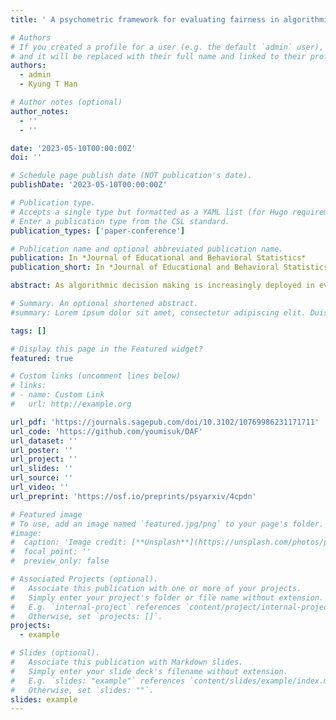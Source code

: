 ```yaml
---
title: ' A psychometric framework for evaluating fairness in algorithmic decision making: differential algorithmic functioning'

# Authors
# If you created a profile for a user (e.g. the default `admin` user), write the username (folder name) here
# and it will be replaced with their full name and linked to their profile.
authors:
  - admin
  - Kyung T Han

# Author notes (optional)
author_notes:
  - ''
  - ''

date: '2023-05-10T00:00:00Z'
doi: ''

# Schedule page publish date (NOT publication's date).
publishDate: '2023-05-10T00:00:00Z'

# Publication type.
# Accepts a single type but formatted as a YAML list (for Hugo requirements).
# Enter a publication type from the CSL standard.
publication_types: ['paper-conference']

# Publication name and optional abbreviated publication name.
publication: In *Journal of Educational and Behavioral Statistics*
publication_short: In *Journal of Educational and Behavioral Statistics*

abstract: As algorithmic decision making is increasingly deployed in every walk of life, many researchers have raised concerns about fairness-related bias from such algorithms. But there is little research on harnessing psychometric methods to uncover potential discriminatory bias inside decision-making algorithms. The main goal of this article is to propose a new framework for algorithmic fairness based on differential item functioning (DIF), which has been commonly used to measure item fairness in psychometrics. Our fairness notion, which we call differential algorithmic functioning (DAF), is defined based on three pieces of information- a decision variable, a “fair” variable, and a protected variable such as race or gender. Under the DAF framework, an algorithm can exhibit uniform DAF, nonuniform DAF, or neither (i.e., non-DAF). For detecting DAF, we provide modifications of well-established DIF methods- Mantel–Haenszel test, logistic regression, and residual-based DIF. We demonstrate our framework through a real dataset concerning decision-making algorithms for grade retention in K–12 education in the United States. 

# Summary. An optional shortened abstract.
#summary: Lorem ipsum dolor sit amet, consectetur adipiscing elit. Duis posuere tellus ac convallis placerat. Proin tincidunt magna sed ex sollicitudin condimentum.

tags: []

# Display this page in the Featured widget?
featured: true

# Custom links (uncomment lines below)
# links:
# - name: Custom Link
#   url: http://example.org

url_pdf: 'https://journals.sagepub.com/doi/10.3102/10769986231171711'
url_code: 'https://github.com/youmisuk/DAF'
url_dataset: ''
url_poster: ''
url_project: ''
url_slides: ''
url_source: ''
url_video: ''
url_preprint: 'https://osf.io/preprints/psyarxiv/4cpdn'

# Featured image
# To use, add an image named `featured.jpg/png` to your page's folder.
#image:
#  caption: 'Image credit: [**Unsplash**](https://unsplash.com/photos/pLCdAaMFLTE)'
#  focal_point: ''
#  preview_only: false

# Associated Projects (optional).
#   Associate this publication with one or more of your projects.
#   Simply enter your project's folder or file name without extension.
#   E.g. `internal-project` references `content/project/internal-project/index.md`.
#   Otherwise, set `projects: []`.
projects:
  - example

# Slides (optional).
#   Associate this publication with Markdown slides.
#   Simply enter your slide deck's filename without extension.
#   E.g. `slides: "example"` references `content/slides/example/index.md`.
#   Otherwise, set `slides: ""`.
slides: example
---
```


